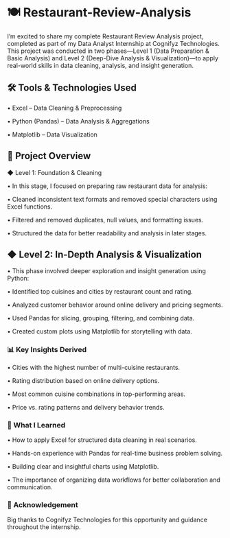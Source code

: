 # 🍽️ Restaurant-Review-Analysis


I’m excited to share my complete Restaurant Review Analysis project, completed as part of my Data Analyst Internship at Cognifyz Technologies. This project was conducted in two phases—Level 1 (Data Preparation & Basic Analysis) and Level 2 (Deep-Dive Analysis & Visualization)—to apply real-world skills in data cleaning, analysis, and insight generation.


## 🛠️ Tools & Technologies Used
• Excel – Data Cleaning & Preprocessing

• Python (Pandas) – Data Analysis & Aggregations

• Matplotlib – Data Visualization


## 📌 Project Overview
◆ Level 1: Foundation & Cleaning

• In this stage, I focused on preparing raw restaurant data for analysis:

• Cleaned inconsistent text formats and removed special characters using Excel functions.

• Filtered and removed duplicates, null values, and formatting issues.

• Structured the data for better readability and analysis in later stages.


## ◆ Level 2: In-Depth Analysis & Visualization

• This phase involved deeper exploration and insight generation using Python:

• Identified top cuisines and cities by restaurant count and rating.

• Analyzed customer behavior around online delivery and pricing segments.

• Used Pandas for slicing, grouping, filtering, and combining data.

• Created custom plots using Matplotlib for storytelling with data.


### 📊 Key Insights Derived

• Cities with the highest number of multi-cuisine restaurants.

• Rating distribution based on online delivery options.

• Most common cuisine combinations in top-performing areas.

• Price vs. rating patterns and delivery behavior trends.


### 🎯 What I Learned

• How to apply Excel for structured data cleaning in real scenarios.

• Hands-on experience with Pandas for real-time business problem solving.

• Building clear and insightful charts using Matplotlib.

• The importance of organizing data workflows for better collaboration and communication.


### 🙏 Acknowledgement

Big thanks to Cognifyz Technologies for this opportunity and guidance throughout the internship.
